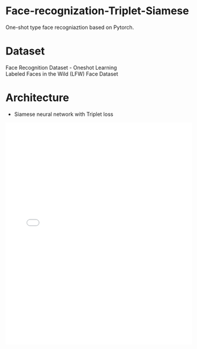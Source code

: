 # Face-recognization-Triplet-Siamese

One-shot type face recogniaztion based on Pytorch.


# Dataset
Face Recognition Dataset - Oneshot Learning  
Labeled Faces in the Wild (LFW) Face Dataset

# Architecture
- Siamese neural network with Triplet loss
<iframe src="my_model.pdf" style="width:100%; height:600px;" frameborder="0"></iframe>
